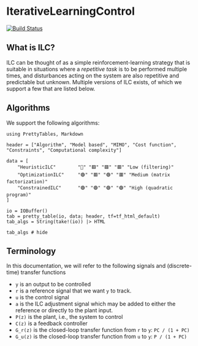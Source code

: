 # IterativeLearningControl

[![Build Status](https://github.com/baggepinnen/IterativeLearningControl.jl/actions/workflows/CI.yml/badge.svg?branch=main)](https://github.com/baggepinnen/IterativeLearningControl.jl/actions/workflows/CI.yml?query=branch%3Amain)

## What is ILC?

ILC can be thought of as a simple reinforcement-learning strategy that is suitable in situations where a *repetitive task* is to be performed multiple times, and disturbances acting on the system are also repetitive and predictable but unknown. Multiple versions of ILC exists, of which we support a few that are listed below.


## Algorithms

We support the following algorithms:

```@setup ALGORITHMS
using PrettyTables, Markdown

header = ["Algorithm", "Model based", "MIMO", "Cost function", "Constraints", "Computational complexity"]

data = [
    "HeuristicILC"        "🔶" "🟥" "🟥" "🟥" "Low (filtering)"
    "OptimizationILC"     "🟢" "🟥" "🟢" "🟥" "Medium (matrix factorization)"
    "ConstrainedILC"      "🟢" "🟢" "🟢" "🟢" "High (quadratic program)"
]

io = IOBuffer()
tab = pretty_table(io, data; header, tf=tf_html_default)
tab_algs = String(take!(io)) |> HTML
```
```@example ALGORITHMS
tab_algs # hide
```


## Terminology
In this documentation, we will refer to the following signals and (discrete-time) transfer functions

- ``y`` is an output to be controlled
- ``r`` is a reference signal that we want ``y`` to track.
- ``u`` is the control signal
- ``a`` is the ILC adjustment signal which may be added to either the reference or directly to the plant input.
- ``P(z)`` is the plant, i.e., the system to control
- ``C(z)`` is a feedback controller
- ``G_r(z)`` is the closed-loop transfer function from ``r`` to ``y``: ``PC / (1 + PC)``
- ``G_u(z)`` is the closed-loop transfer function from ``u`` to ``y``: ``P / (1 + PC)``


